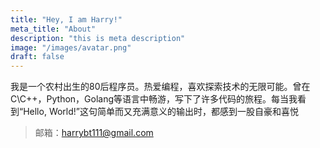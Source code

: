 ```yaml
---
title: "Hey, I am Harry!"
meta_title: "About"
description: "this is meta description"
image: "/images/avatar.png"
draft: false
---
```


我是一个农村出生的80后程序员。热爱编程，喜欢探索技术的无限可能。曾在C\C++，Python，Golang等语言中畅游，写下了许多代码的旅程。每当我看到“Hello, World!”这句简单而又充满意义的输出时，都感到一股自豪和喜悦

> 邮箱：harrybt111@gmail.com


